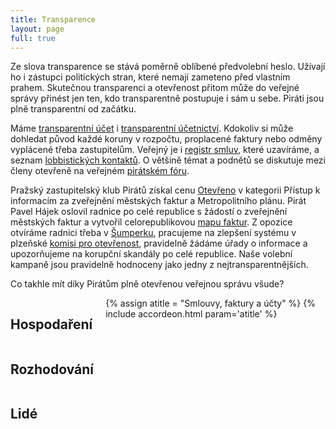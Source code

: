```yaml
---
title: Transparence
layout: page
full: true
---
```


Ze slova transparence se stává poměrně oblíbené předvolební heslo. Užívají ho i zástupci politických stran, které nemají zameteno před vlastním prahem.
Skutečnou transparenci a otevřenost přitom může do veřejné správy přinést jen ten, kdo transparentně postupuje i sám u sebe. Piráti jsou plně transparentní od začátku.

Máme [transparentní účet](https://www.ucet.pirati.cz/) i [transparentní účetnictví](https://www.pirati.cz/fo/start).
Kdokoliv si může dohledat původ každé koruny v rozpočtu, proplacené faktury nebo odměny vyplácené třeba zastupitelům.
Veřejný je i [registr smluv](https://www.pirati.cz/ao/smlouvy), které uzavíráme, a seznam [lobbistických kontaktů](https://evidence.pirati.cz/).
O většině témat a podnětů se diskutuje mezi členy otevřeně na veřejném [pirátském fóru](https://forum.pirati.cz/).

Pražský zastupitelský klub Pirátů získal cenu [Otevřeno](https://www.pirati.cz/tiskove-zpravy/hypertransparentni_klub._prazsti_pirati_ziskali_cenu_za_otevrenost)
v kategorii Přístup k informacím za zveřejnění městských faktur a Metropolitního plánu.
Pirát Pavel Hájek oslovil radnice po celé republice s žádostí o zveřejnění městských faktur a vytvořil celorepublikovou [mapu faktur](https://faktury.pirati.cz).
Z opozice otvíráme radnici třeba v [Šumperku](http://www.piratskelisty.cz/clanek-1555-otevirame-radnice-v-olomouckem-kraji),
pracujeme na zlepšení systému v plzeňské [komisi pro otevřenost](http://www.piratskelisty.cz/clanek-1560-plzensti-pirati-v-komisi-pro-otevreny-kraj),
pravidelně žádáme úřady o informace a upozorňujeme na korupční skandály po celé republice. Naše volební kampaně jsou pravidelně hodnoceny jako jedny z nejtransparentnějších.

Co takhle mít díky Pirátům plně otevřenou veřejnou správu všude?

<div class="row">
  <div class="medium-4 large-4 columns">
    <h2>Hospodaření</h2>
    {% assign atitle = "Smlouvy, faktury a účty" %}
    {% include accordeon.html param='atitle' %}
  </div>
  <div class="medium-4 large-4 columns">
    <h2>Rozhodování</h2>
  </div>
  <div class="medium-4 large-4 columns">
    <h2>Lidé</h2>
  </div>
</div>

